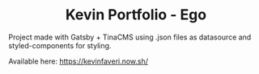 <h1 align="center">
  Kevin Portfolio - Ego
</h1>

Project made with Gatsby + TinaCMS using .json files as datasource and styled-components for styling.

Available here:
https://kevinfaveri.now.sh/
